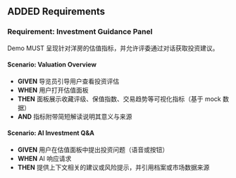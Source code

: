 ## ADDED Requirements

### Requirement: Investment Guidance Panel
Demo MUST 呈现针对洋房的估值指标，并允许评委通过对话获取投资建议。

#### Scenario: Valuation Overview
- **GIVEN** 导览员引导用户查看投资评估
- **WHEN** 用户打开估值面板
- **THEN** 面板展示收藏评级、保值指数、交易趋势等可视化指标（基于 mock 数据）
- **AND** 指标附带简短解读说明其意义与来源

#### Scenario: AI Investment Q&A
- **GIVEN** 用户在估值面板中提出投资问题（语音或按钮）
- **WHEN** AI 响应请求
- **THEN** 提供上下文相关的建议或风险提示，并引用档案或市场数据来源
